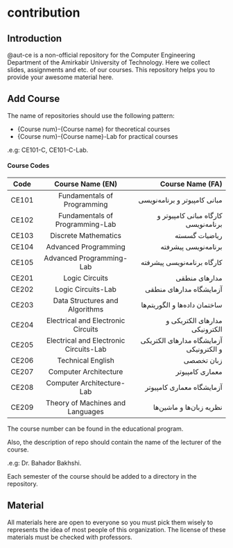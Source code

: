 # contribution
## Introduction
@aut-ce is a non-official repository for the Computer Engineering Department of the Amirkabir University of Technology.
Here we collect slides, assignments and etc. of our courses.
This repository helps you to provide your awesome material here.

## Add Course
The name of repositories should use the following pattern:
-  {Course num}-{Course name} for theoretical courses
- {Course num}-{Course name}-Lab for practical courses

.e.g:
CE101-C, CE101-C-Lab.

#### Course Codes

| Code          | Course Name (EN)                             | Course Name (FA)                          |
| ------------- |:--------------------------------------------:| -----------------------------------------:|
| CE101         | Fundamentals of Programming                  | مبانی کامپیوتر و برنامه‌نویسی             |
| CE102         | Fundamentals of Programming-Lab              | کارگاه مبانی کامپیوتر و برنامه‌نویسی      |
| CE103         | Discrete Mathematics                         | ریاضیات گسسته                             |
| CE104         | Advanced Programming                         | برنامه‌نویسی پیشرفته                      |
| CE105         | Advanced Programming-Lab                     | کارگاه برنامه‌نویسی پیشرفته               |
| CE201         | Logic Circuits	                             | مدارهای منطقی                             |
| CE202         | Logic Circuits-Lab                           | آزمایشگاه مدارهای منطقی                   |
| CE203         | Data Structures and Algorithms	             | ساختمان داده‌ها و الگوریتم‌ها             |
| CE204         | Electrical and Electronic Circuits	         | مدارهای الکتریکی و الکترونیکی             |
| CE205         | Electrical and Electronic Circuits-Lab       | آزمایشگاه مدارهای الکتریکی و الکترونیکی   |
| CE206         | Technical English	                           | زبان تخصصی                                |
| CE207         | Computer Architecture	                       | معماری کامپیوتر                           |
| CE208         | Computer Architecture-Lab                    | آزمایشگاه معماری کامپیوتر                 |
| CE209         | Theory of Machines and Languages             | نظریه ‌زبان‌ها و ماشین‌ها                 |



The course number can be found in the educational program.

Also, the description of repo should contain the name of the lecturer of the course.

.e.g:
Dr. Bahador Bakhshi.

Each semester of the course should be added to a directory in the repository.

## Material
All materials here are open to everyone so you must pick them wisely to represents the idea of most people of this organization. The license of these materials must be checked with professors.
